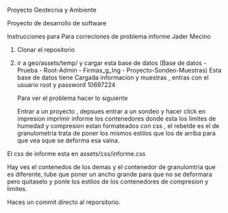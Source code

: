 Proyecto Geotecnia y Ambiente 

Proyecto de desarrollo de software



Instrucciones para Para correciones de problema informe Jader Mecino



1. Clonar el repositorio 
2. ir a geo/assets/temp/ y cargar esta base de datos (Base de datos - Prueba - Root-Admin - Firmas_g_Ing - Proyecto-Sondeo-Muestras)
   Esta base de datos tiene Cargada informacion y muestras , entras con el usuario root y password 10697224



   Para ver el problema hacer lo siguiente 

   Entrar a un proyecto , depsues entrar a un sondeo y hacer click en impresion 
   imprimir informe los contenedores donde esta los limites de humedad 
   y compresion estan formateados con css , el rebelde es el de granulometria trata de poner los mismos estilos que los de arriba 
   para que vea sque se deforma esa vaina.

  El css de informe esta en assets/css/informe.css


  Hay ves el contenedos de los demas y el contenedor de granulomtria que es diferente, tube que poner un ancho grande para que no se deformara pero quitaselo y ponle los estilos de los contenedores de compresion y limites.



  Haces un commit directo al reporsitorio.


   